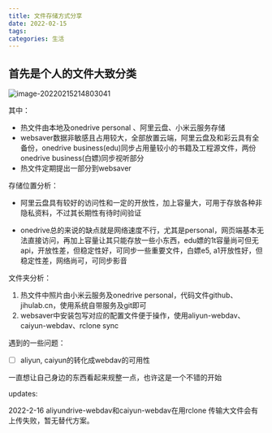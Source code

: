 ```yaml
---
title: 文件存储方式分享
date: 2022-02-15
tags: 
categories: 生活
---
```


## 首先是个人的文件大致分类

![image-20220215214803041](https://img.duskdust.top/2022/02/16/39fdaf1e3a47b.webp)

其中：

- 热文件由本地及onedrive personal 、阿里云盘、小米云服务存储
- websaver数据非敏感且占用较大，全部放置云端，阿里云盘及和彩云具有全备份，onedrive business(edu)同步占用量较小的书籍及工程源文件，两份onedrive business(白嫖)同步视听部分
- 热文件定期提出一部分到websaver

存储位置分析：

- 阿里云盘具有较好的访问性和一定的开放性，加上容量大，可用于存放各种非隐私资料，不过其长期性有待时间验证

- onedrive总的来说的缺点就是网络速度不行，尤其是personal，网页端基本无法直接访问，再加上容量让其只能存放一些小东西，edu嫖的1t容量尚可但无api，开放性差，但稳定性好，可同步一些重要文件，白嫖e5, a1开放性好，但稳定性差，网络尚可，可同步影音

文件夹分析：

1. 热文件中照片由小米云服务及onedrive personal，代码文件github、jihulab.cn，使用系统自带服务及git即可
2. websaver中安装包写对应的配置文件便于操作，使用aliyun-webdav、caiyun-webdav、rclone sync

遇到的一些问题：

- [ ] aliyun, caiyun的转化成webdav的可用性

一直想让自己身边的东西看起来规整一点，也许这是一个不错的开始

updates: 

2022-2-16 aliyundrive-webdav和caiyun-webdav在用rclone 传输大文件会有上传失败，暂无替代方案。
